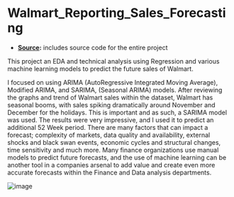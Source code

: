 ﻿# Walmart_Reporting_Sales_Forecasting

 - **[Source](./source):** includes source code for the entire project

 This project an EDA and technical analysis using Regression and various machine learning models to predict the future sales of Walmart. 

I focused on using ARIMA (AutoRegressive Integrated Moving Average), Modified ARIMA, and SARIMA, (Seasonal ARIMA) models. After reviewing the graphs and trend of Walmart sales within the dataset, Walmart has seasonal booms, with sales spiking dramatically around November and December for the holidays. This is important and as such, a SARIMA model was used. The results were very impressive, and I used it to predict an additional 52 Week period. There are many factors that can impact a forecast; complexity of markets, data quality and availability, external shocks and black swan events, economic cycles and structural changes, time sensitivity and much more. Many finance organizations use manual models to predict future forecasts, and the use of machine learning can be another tool in a companies arsenal to add value and create even more accurate forecasts within the Finance and Data analysis departments.

 ![image](https://github.com/user-attachments/assets/9deb4b22-5660-4f32-9338-c4c888780616)

